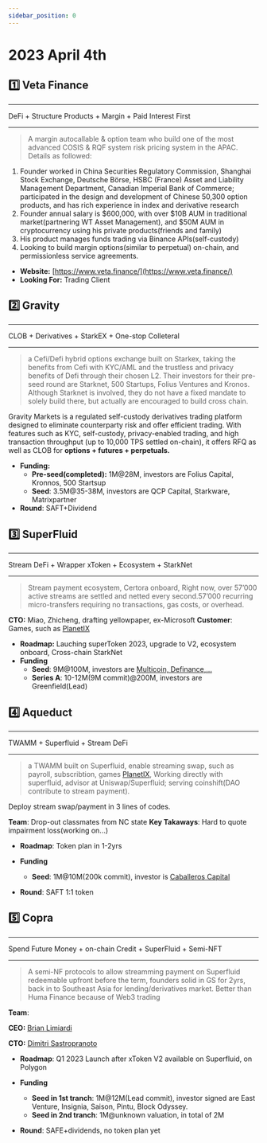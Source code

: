 ```yaml
---
sidebar_position: 0
---
```


# 2023 April 4th

## 1️⃣ Veta Finance

---

DeFi + Structure Products + Margin + Paid Interest First

---

> A margin autocallable & option team who build one of the most advanced COSIS & RQF system risk pricing system in the APAC. Details as followed:

1. Founder worked in China Securities Regulatory Commission, Shanghai Stock Exchange, Deutsche Börse, HSBC (France) Asset and Liability Management Department, Canadian Imperial Bank of Commerce; participated in the design and development of Chinese 50,300 option products, and has rich experience in index and derivative research
2. Founder annual salary is $600,000, with over $10B AUM in traditional market(partnering WT Asset Management), and $50M AUM in cryptocurrency using his private products(friends and family)
3. His product manages funds trading via Binance APIs(self-custody)
4. Looking to build margin options(similar to perpetual) on-chain, and permissionless service agreements.

- **Website:** [https://www.veta.finance/](https://www.veta.finance/)
- **Looking For:** Trading Client

## 2️⃣ Gravity

---

CLOB + Derivatives + StarkEX + One-stop Colleteral

---

> a Cefi/Defi hybrid options exchange built on Starkex, taking the benefits from Cefi with KYC/AML and the trustless and privacy benefits of Defi through their chosen L2. Their investors for their pre-seed round are Starknet, 500 Startups, Folius Ventures and Kronos. Although Starknet is involved, they do not have a fixed mandate to solely build there, but actually are encouraged to build cross chain.

Gravity Markets is a regulated self-custody derivatives trading platform designed to eliminate counterparty risk and offer efficient trading. With features such as KYC, self-custody, privacy-enabled trading, and high transaction throughput (up to 10,000 TPS settled on-chain), it offers RFQ as well as CLOB for **options + futures + perpetuals.**

- **Funding:**
  - **Pre-seed(completed):** 1M@28M, investors are Folius Capital, Kronnos, 500 Startsup
  - **Seed**: 3.5M@35-38M, investors are QCP Capital, Starkware, Matrixpartner
- **Round**: SAFT+Dividend

## 3️⃣ SuperFluid

---

Stream DeFi + Wrapper xToken + Ecosystem + StarkNet

---

> Stream payment ecosystem, Certora onboard, Right now, over 57’000 active streams are settled and netted every second.57’000 recurring micro-transfers requiring no transactions, gas costs, or overhead.

**CTO:** Miao, Zhicheng, drafting yellowpaper, ex-Microsoft
**Customer**: Games, such as [PlanetIX](https://planetix.com/)

- **Roadmap:** Lauching superToken 2023, upgrade to V2, ecosystem onboard, Cross-chain StarkNet
- **Funding**
  - **Seed**: 9M@100M, investors are [Multicoin, Definance,...](https://www.rootdata.com/Projects/detail/Superfluid?k=MjAwOQ%3D%3D)
  - **Series A**: 10-12M(9M commit)@200M, investors are Greenfield(Lead)

## 4️⃣ Aqueduct

---

TWAMM + Superfluid + Stream DeFi

---

> a TWAMM built on Superfluid, enable streaming swap, such as payroll, subscribtion, games [PlanetIX](https://planetix.com/), Working directly with superfluid, advisor at Uniswap/Superfluid; serving coinshift(DAO contribute to stream payment).

Deploy stream swap/payment in 3 lines of codes.

**Team**: Drop-out classmates from NC state
**Key Takaways**: Hard to quote impairment loss(working on...)

- **Roadmap**: Token plan in 1-2yrs
- **Funding**

  - **Seed**: 1M@10M(200k commit), investor is [Caballeros Capital](https://www.rootdata.com/Investors/detail/Caballeros%20Capital?k=NjEw)

- **Round**: SAFT 1:1 token

## 5️⃣ Copra

---

Spend Future Money + on-chain Credit + SuperFluid + Semi-NFT

---

> A semi-NF protocols to allow streamming payment on Superfluid redeemable upfront before the term, founders solid in GS for 2yrs, back in to Southeast Asia for lending/derivatives market. Better than Huma Finance because of Web3 trading

**Team**:

**CEO:** [Brian Limiardi](https://www.linkedin.com/in/brianlimiardi/)

**CTO:** [Dimitri Sastropranoto](https://www.linkedin.com/in/christopher-dimitri-sastropranoto-b952a2104/)

- **Roadmap**: Q1 2023 Launch after xToken V2 available on Superfluid, on Polygon
- **Funding**

  - **Seed in 1st tranch**: 1M@12M(Lead commit), investor signed are East Venture, Insignia, Saison, Pintu, Block Odyssey.
  - **Seed in 2nd tranch**: 1M@unknown valuation, in total of 2M

- **Round**: SAFE+dividends, no token plan yet
